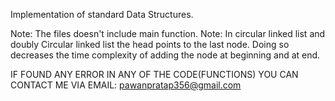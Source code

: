 Implementation of standard Data Structures.

Note: The files doesn't include main function.
Note: In circular linked list and doubly Circular linked list the head points to the last node. Doing so decreases the time complexity of adding the node at beginning and at end.

IF FOUND ANY ERROR IN ANY OF THE CODE(FUNCTIONS) YOU CAN CONTACT ME VIA EMAIL: pawanpratap356@gmail.com
